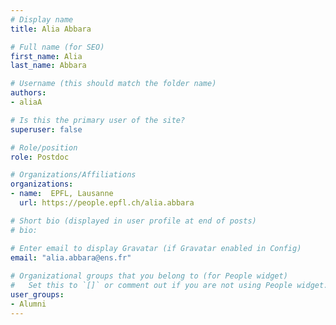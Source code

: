 ```yaml
---
# Display name
title: Alia Abbara

# Full name (for SEO)
first_name: Alia
last_name: Abbara

# Username (this should match the folder name)
authors:
- aliaA

# Is this the primary user of the site?
superuser: false

# Role/position
role: Postdoc

# Organizations/Affiliations
organizations:
- name:  EPFL, Lausanne
  url: https://people.epfl.ch/alia.abbara

# Short bio (displayed in user profile at end of posts)
# bio: 

# Enter email to display Gravatar (if Gravatar enabled in Config)
email: "alia.abbara@ens.fr"
  
# Organizational groups that you belong to (for People widget)
#   Set this to `[]` or comment out if you are not using People widget.  
user_groups: 
- Alumni
---
```

